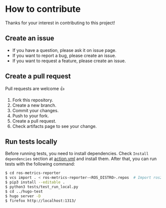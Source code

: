 # How to contribute

Thanks for your interest in contributing to this project!

## Create an issue

* If you have a question, please ask it on issue page.
* If you want to report a bug, please create an issue.
* If you want to request a feature, please create an issue.

## Create a pull request

Pull requests are welcome :+1:

 1. Fork this repository.
 2. Create a new branch.
 3. Commit your changes.
 4. Push to your fork.
 5. Create a pull request.
 6. Check artifacts page to see your change.

## Run tests locally

Before running tests, you need to install dependencies. Check `Install dependencies` section at [action.yml](action.yml) and install them.
After that, you can run tests with the following command:

```sh
$ cd ros-metrics-reporter
$ vcs import . < ros-metrics-reporter-<ROS_DISTRO>.repos  # Import ros2/geometry2 into your workspace
$ pip3 install --editable .
$ python3 tests/test_run_local.py
$ cd ../hugo-test
$ hugo server -D
$ firefox http://localhost:1313/
```
